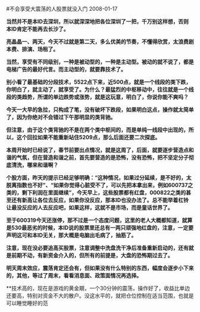 #不会享受大震荡的人股票就没入门
2008-01-17

**当然并不是本ID去深圳，所以就深深地把各位深圳了一把，千万别这样想，否则本ID肯定不能再去长沙了。**

**亮晶晶一、两天，今天不过就是第二天，多么优美的节奏，不懂得欣赏，太浪费剧本费、排演、场租了。**

**当然，享受有不同级别，一种是被动型的，一种是主动型。被动的就不说了，都是电梯广告的最好代言。而主动型的，就要靠技术了。**

**别小看了最基础的分段技术，5522点下来，近500点，就是一个线段的类下跌，你明白了，就主动了，就享受了。为什么？最猛烈的中枢移动中，往往就是一个线段的类趋势，所谓的单边跌势或涨势，就是这玩意，明白了，你说你能不爽吗？**

**今天一大早的急拉，只构成了笔，没有破坏下跌段，如果明白这点，操作就太简单了，因为你绝对不会错过下午那明显的类背驰。**

**但注意，由于这个类背驰的不是在两个类中枢间的，而是单纯一线段中出现的，所以，这个回拉如果不能重新站住5209点，那么后面还要二次探底。**

**本周开始时已经说了，春节前要出点情况，就是这周了，后面，就要逐步营造点和谐的气氛，但在营造和谐之前，首先要营造的是恐怖，没有恐怖，把不坚定分子彻底清洗，哪来和谐啊？**

**个股方面，昨天的提示已经足够明确：“这种情况，如果过分延续，是不好的，太脱离指数也不好”、“如果你觉得心脏受不了，可以先把本拿出来，例如600737之类的，剩下利润在里面继续”，今天早上，这些股票都有红盘，000822之类的甚至还有新高让各位去反应，如果你没反应，那本ID也没办法了。总不能举着杠铃让最没反应的人去反应吧，如果这样，这就不是市场，而是童话世界了。**

**至于600319今天还涨停，那不过是一个态度问题，这里的老人大概都知道，就算是530最恶劣的时候，本ID说的股票里还总有一两只顽强地红盘的，注意，一定要声明这可和本ID无关，那大概是电脑出毛病了，抽筋了。**
 
**注意，现在没必要追高买股票，注意调整中洗盘洗干净后准备重新启动的，还有就是前期不动，有新资金介入的，但所有的前提是，大盘的恐怖期过去了。**
 
**明天周末效应，震荡肯定还会有，但如果没有什么特别的东西，幅度会逐步小下来的，其他，等过了周末，看看消息面、政策面情况再选择。**
 
**技术高的，现在是游戏的黄金期，一个30分钟的震荡，操作好了，收益比单边还要高，特别对资金不大的散户。没这水平的，就把仓位控制在适当范围，也就是可以睡觉睡好的范